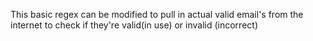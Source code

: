 This basic regex can be modified to pull in actual valid email's from the internet to check if they're valid(in use) or invalid (incorrect)
